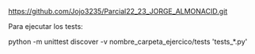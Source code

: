 https://github.com/Jojo3235/Parcial22_23_JORGE_ALMONACID.git

Para ejecutar los tests:

python -m unittest discover -v nombre_carpeta_ejercico/tests 'tests_*.py'